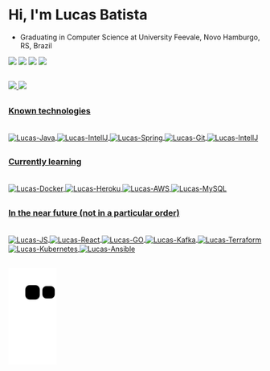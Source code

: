 # Hi, I'm Lucas Batista

- Graduating in Computer Science at University Feevale, Novo Hamburgo, RS, Brazil

  
<div>
  <a href="https://www.linkedin.com/in/lucasbatistaf/" target="_blank"><img src="https://img.shields.io/badge/-LinkedIn-%230077B5?style=for-the-badge&logo=linkedin&logoColor=white" target="_blank"></a>   
  <a href="https://instagram.com/lucasbatsta" target="_blank"><img src="https://img.shields.io/badge/-Instagram-%23E4405F?style=for-the-badge&logo=instagram&logoColor=white" target="_blank"></a>
  <a href="https://twitter.com/lucasbatsta" target="_blank"><img src="https://img.shields.io/badge/Twitter-1DA1F2?style=for-the-badge&logo=twitter&logoColor=white" target="_blank"></a>
  <a href = "mailto:lucaasbatista182@gmail.com"><img src="https://img.shields.io/badge/Gmail-D14836?style=for-the-badge&logo=gmail&logoColor=white" target="_blank">   </a>
</div>

##

<div>
  <a href="https://github.com/lucasbatistaf">
  <img height="180em" src="https://github-readme-stats.vercel.app/api?username=lucasbatistaf&show_icons=true&theme=dark&include_all_commits=true&count_private=true"/>
  <img height="180em" src="https://github-readme-stats.vercel.app/api/top-langs/?username=lucasbatistaf&layout=compact&langs_count=16&theme=dark"/>
</div>
  
##
### Known technologies   
  
<div style="display: inline_block"><br>
  <img align="center" alt="Lucas-Java" height="60" width="70" src="https://cdn.jsdelivr.net/gh/devicons/devicon/icons/java/java-original.svg">
  <img align="center" alt="Lucas-IntellJ" height="60" width="70" src="https://cdn.jsdelivr.net/gh/devicons/devicon/icons/python/python-plain.svg">
  <img align="center" alt="Lucas-Spring" height="60" width="70" src="https://cdn.jsdelivr.net/gh/devicons/devicon/icons/spring/spring-original.svg">
  <img align="center" alt="Lucas-Git" height="60" width="70" src="https://cdn.jsdelivr.net/gh/devicons/devicon/icons/git/git-plain.svg">
  <img align="center" alt="Lucas-IntellJ" height="60" width="70" src="https://cdn.jsdelivr.net/gh/devicons/devicon/icons/intellij/intellij-plain.svg">
</div>  
  
##
### Currently learning   
  
<div style="display: inline_block"><br>
  <img align="center" alt="Lucas-Docker" height="60" width="70" src="https://cdn.jsdelivr.net/gh/devicons/devicon/icons/docker/docker-plain.svg">
  <img align="center" alt="Lucas-Heroku" height="60" width="70" src="https://cdn.jsdelivr.net/gh/devicons/devicon/icons/heroku/heroku-plain.svg">
  <img align="center" alt="Lucas-AWS" height="60" width="70" src="https://cdn.jsdelivr.net/gh/devicons/devicon/icons/amazonwebservices/amazonwebservices-original.svg">
  <img align="center" alt="Lucas-MySQL" height="60" width="70" src="https://cdn.jsdelivr.net/gh/devicons/devicon/icons/mysql/mysql-plain.svg">
</div>

##
### In the near future (not in a particular order)
  
<div style="display: inline_block"><br>
  <img align="center" alt="Lucas-JS" height="60" width="70" src="https://cdn.jsdelivr.net/gh/devicons/devicon/icons/javascript/javascript-original.svg">
  <img align="center" alt="Lucas-React" height="60" width="70" src="https://cdn.jsdelivr.net/gh/devicons/devicon/icons/react/react-original.svg">
  <img align="center" alt="Lucas-GO" height="60" width="70" src="https://cdn.jsdelivr.net/gh/devicons/devicon/icons/go/go-original.svg">
  <img align="center" alt="Lucas-Kafka" height="60" width="70" src="https://cdn.jsdelivr.net/gh/devicons/devicon/icons/apachekafka/apachekafka-original.svg">
  <img align="center" alt="Lucas-Terraform" height="60" width="70" src="https://cdn.jsdelivr.net/gh/devicons/devicon/icons/terraform/terraform-original.svg">
  <img align="center" alt="Lucas-Kubernetes" height="60" width="70" src="https://cdn.jsdelivr.net/gh/devicons/devicon/icons/kubernetes/kubernetes-plain.svg">
  <img align="center" alt="Lucas-Ansible" height="60" width="70" src="https://cdn.jsdelivr.net/gh/devicons/devicon/icons/ansible/ansible-original.svg">
</div>
  
##
  
![Snake animation](https://github.com/lucasbatistaf/lucasbatistaf/blob/output/github-contribution-grid-snake.svg)
